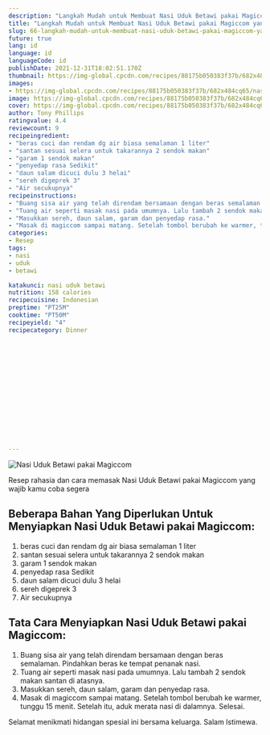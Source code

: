 ```yaml
---
description: "Langkah Mudah untuk Membuat Nasi Uduk Betawi pakai Magiccom yang Bikin Ngiler"
title: "Langkah Mudah untuk Membuat Nasi Uduk Betawi pakai Magiccom yang Bikin Ngiler"
slug: 66-langkah-mudah-untuk-membuat-nasi-uduk-betawi-pakai-magiccom-yang-bikin-ngiler
future: true
lang: id
language: id
languageCode: id
publishDate: 2021-12-31T18:02:51.170Z 
thumbnail: https://img-global.cpcdn.com/recipes/88175b050383f37b/682x484cq65/nasi-uduk-betawi-pakai-magiccom-foto-resep-utama.webp
images:
- https://img-global.cpcdn.com/recipes/88175b050383f37b/682x484cq65/nasi-uduk-betawi-pakai-magiccom-foto-resep-utama.webp
image: https://img-global.cpcdn.com/recipes/88175b050383f37b/682x484cq65/nasi-uduk-betawi-pakai-magiccom-foto-resep-utama.webp
cover: https://img-global.cpcdn.com/recipes/88175b050383f37b/682x484cq65/nasi-uduk-betawi-pakai-magiccom-foto-resep-utama.webp
author: Tony Phillips
ratingvalue: 4.4
reviewcount: 9
recipeingredient:
- "beras cuci dan rendam dg air biasa semalaman 1 liter"
- "santan sesuai selera untuk takarannya 2 sendok makan"
- "garam 1 sendok makan"
- "penyedap rasa Sedikit"
- "daun salam dicuci dulu 3 helai"
- "sereh digeprek 3"
- "Air secukupnya"
recipeinstructions:
- "Buang sisa air yang telah direndam bersamaan dengan beras semalaman. Pindahkan beras ke tempat penanak nasi."
- "Tuang air seperti masak nasi pada umumnya. Lalu tambah 2 sendok makan santan di atasnya."
- "Masukkan sereh, daun salam, garam dan penyedap rasa."
- "Masak di magiccom sampai matang. Setelah tombol berubah ke warmer, tunggu 15 menit. Setelah itu, aduk merata nasi di dalamnya. Selesai."
categories:
- Resep
tags:
- nasi
- uduk
- betawi

katakunci: nasi uduk betawi 
nutrition: 158 calories
recipecuisine: Indonesian
preptime: "PT25M"
cooktime: "PT50M"
recipeyield: "4"
recipecategory: Dinner


     
    
    
    
    
    
    
    
    
    
    
      
    
---
```



![Nasi Uduk Betawi pakai Magiccom](https://img-global.cpcdn.com/recipes/88175b050383f37b/682x484cq65/nasi-uduk-betawi-pakai-magiccom-foto-resep-utama.webp)

Resep rahasia dan cara memasak  Nasi Uduk Betawi pakai Magiccom yang wajib kamu coba segera

<!--inarticleads1-->

## Beberapa Bahan Yang Diperlukan Untuk Menyiapkan Nasi Uduk Betawi pakai Magiccom:

1. beras cuci dan rendam dg air biasa semalaman 1 liter
1. santan sesuai selera untuk takarannya 2 sendok makan
1. garam 1 sendok makan
1. penyedap rasa Sedikit
1. daun salam dicuci dulu 3 helai
1. sereh digeprek 3
1. Air secukupnya



<!--inarticleads2-->

## Tata Cara Menyiapkan Nasi Uduk Betawi pakai Magiccom:

1. Buang sisa air yang telah direndam bersamaan dengan beras semalaman. Pindahkan beras ke tempat penanak nasi.
1. Tuang air seperti masak nasi pada umumnya. Lalu tambah 2 sendok makan santan di atasnya.
1. Masukkan sereh, daun salam, garam dan penyedap rasa.
1. Masak di magiccom sampai matang. Setelah tombol berubah ke warmer, tunggu 15 menit. Setelah itu, aduk merata nasi di dalamnya. Selesai.




Selamat menikmati hidangan spesial ini bersama keluarga. Salam Istimewa.
